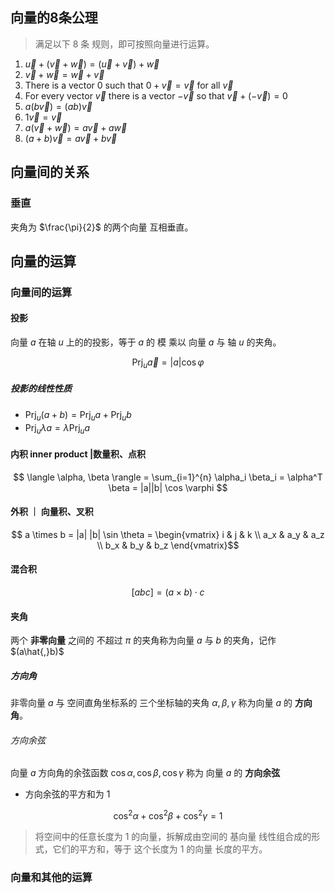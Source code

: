 
## 向量的8条公理
> 满足以下 8 条 规则，即可按照向量进行运算。

1. $\vec{u} + (\vec{v} + \vec{w}) = (\vec{u} + \vec{v}) + \vec{w}$
2. $\vec{v}+\vec{w} = \vec{w}+\vec{v}$
3. There is a vector 0 such that $0 + \vec{v} = \vec{v}$ for all $\vec{v}$
4. For every vector $\vec{v}$ there is a vector $-\vec{v}$ so that $\vec{v} + (-\vec{v}) = 0$
5. $a(b\vec{v}) = (ab) \vec{v}$
6. $1 \vec{v} = \vec{v}$
7. $a(\vec{v} + \vec{w}) = a \vec{v} + a \vec{w}$
8. $(a + b) \vec{v} = a \vec{v} + b \vec{v}$

## 向量间的关系

### 垂直

夹角为 $\frac{\pi}{2}$ 的两个向量 互相垂直。

## 向量的运算

### 向量间的运算

#### 投影

向量 $a$ 在轴 $u$ 上的的投影，等于 $a$ 的 模 乘以 向量 $a$ 与 轴 $u$ 的夹角。

$$ \mathrm{Prj}_u \vec{a} = |a| \cos \varphi $$
##### 投影的线性性质

- $\mathrm{Prj}_u(a+b) = \mathrm{Prj}_u a + \mathrm{Prj}_u b$
- $\mathrm{Prj}_u \lambda a = \lambda \mathrm{Prj}_u a$

#### 内积 inner product |数量积、点积

$$ \langle \alpha, \beta \rangle = \sum_{i=1}^{n} \alpha_i \beta_i = \alpha^T \beta = |a||b| \cos \varphi $$

#### 外积 ｜ 向量积、叉积

$$ a \times b = |a| |b| \sin \theta = \begin{vmatrix}
i & j & k \\
a_x & a_y & a_z \\
b_x & b_y & b_z
\end{vmatrix}$$

#### 混合积

$$ [abc] = (a \times b) \cdot c $$


#### 夹角

两个 **非零向量** 之间的 不超过 $\pi$ 的夹角称为向量 $a$ 与 $b$ 的夹角，记作 $(a\hat{,}b)$

##### 方向角

非零向量 $a$ 与 空间直角坐标系的 三个坐标轴的夹角 $\alpha, \beta, \gamma$ 称为向量 $a$ 的 **方向角**。

###### 方向余弦

向量 $a$ 方向角的余弦函数 $\cos \alpha, \cos \beta, \cos \gamma$ 称为 向量 $a$ 的 **方向余弦**

- 方向余弦的平方和为 1

$$ \cos^2 \alpha + \cos^2 \beta + \cos^2 \gamma = 1$$

> 将空间中的任意长度为 1 的向量，拆解成由空间的 基向量 线性组合成的形式，它们的平方和，等于 这个长度为 1 的向量 长度的平方。

### 向量和其他的运算

